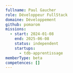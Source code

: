 ```yaml
---
fullname: Paul Gaucher
role: Développeur FullStack
domaine: Développement
github: pomarom
missions:
  - start: 2024-01-08
    end: 2025-06-08
    status: independent
    startups:
      - tdb-apprentissage
memberType: beta
competences: []
---
```

